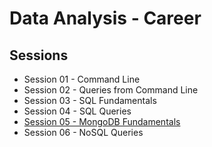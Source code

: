 # Data Analysis - Career

## Sessions

* Session 01 - Command Line
* Session 02 - Queries from Command Line
* Session 03 - SQL Fundamentals
* Session 04 - SQL Queries
* [Session 05 - MongoDB Fundamentals](./S05-mongo/class.docker.md)
* Session 06 - NoSQL Queries
